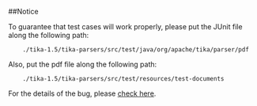 ##Notice

To guarantee that test cases will work properly, please put the JUnit file along the following path:

        ./tika-1.5/tika-parsers/src/test/java/org/apache/tika/parser/pdf
        
Also, put the pdf file along the following path:

        ./tika-1.5/tika-parsers/src/test/resources/test-documents
        
For the details of the bug, please [check here](https://issues.apache.org/jira/browse/TIKA-960).
